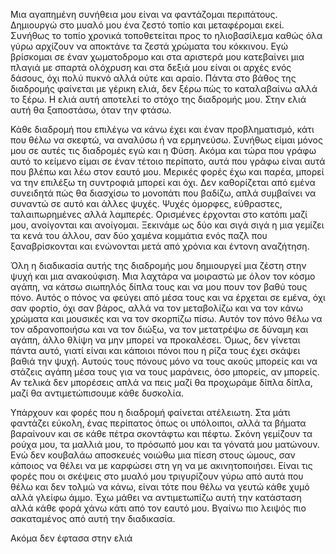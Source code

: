 Μια αγαπημένη συνήθεια μου είναι να φαντάζομαι περιπάτους.
Δημιουργώ στο μυαλό μου ένα ζεστό τοπίο και μεταφέρομαι εκεί.
Συνήθως το τοπίο χρονικά τοποθετείται προς το ηλιοβασίλεμα
καθώς όλα γύρω αρχίζουν να αποκτάνε τα ζεστά χρώματα του κόκκινου.
Εγώ βρίσκομαι σε έναν χωματοδρομο και στα αριστερά μου κατεβαίνει μια πλαγιά
με σπαρτά ολόχρυση και στα δεξιά μου είναι οι αρχές ενός δάσους, όχι πολύ πυκνό
αλλά ούτε και αραίο. Πάντα στο βάθος της διαδρομής φαίνεται με γέρικη ελιά,
δεν ξέρω πώς το καταλαβαίνω αλλά το ξέρω. Η ελιά αυτή αποτελεί το στόχο της
διαδρομής μου. Στην ελιά αυτή θα ξαποστάσω, όταν την φτάσω.

Κάθε διαδρομή που επιλέγω να κάνω έχει και έναν προβληματισμό, κάτι που θέλω να σκεφτώ, να αναλύσω ή να ερμηνεύσω. Συνήθως είμαι μόνος μου σε αυτές τις διαδρομές
εγώ και η Φύση. Ακόμα και τώρα που γράφω αυτό το κείμενο είμαι σε έναν τέτοιο περίπατο, αυτά που γράφω είναι αυτά που βλέπω και λέω στον εαυτό μου. Μερικές φορές έχω και παρέα, μπορεί να την επιλέξω τη συντροφιά μπορεί και όχι. Δεν καθορίζεται από εμένα συνειδητά πώς θα διασχίσω το μονοπάτι που βαδίζω, απλά συμβαίνει να συναντώ σε αυτό και άλλες ψυχές. Ψυχές όμορφες, εύθραστες, ταλαιπωρημένες αλλά λαμπερές. Ορισμένες έρχονται στο κατόπι μαζί μου, ανοίγονται και ανοίγομαι. Ξεκινάμε ως δύο και σιγά σιγά η μια γεμίζει τα κενά του άλλου, σαν δύο χαμένα κομμάτια ενός παζλ που ξαναβρίσκονται και ενώνονται μετά από χρόνια και έντονη αναζήτηση.

Όλη η διαδικασία αυτής της διαδρομής μου δημιουργεί μια ζέστη στην ψυχή και μια ανακούφιση. Μια λαχτάρα να μοιραστώ με όλον τον κόσμο αγάπη, να κάτσω σιωπηλός δίπλα τους και να μου πουν τον βαθύ τους πόνο. Αυτός ο πόνος να φεύγει από μέσα τους και να έρχεται σε εμένα, όχι σαν φορτίο, όχι σαν βάρος, αλλά να τον μεταβολίζω και να τον κάνω χρώματα και μουσικές και να τον σκορπίζω πίσω. Αυτόν τον πόνο θέλω να τον αδρανοποιήσω και να τον διώξω, να τον μετατρέψω σε δύναμη και αγάπη, άλλο θλίψη να μην μπορεί να προκαλέσει. Όμως, δεν γίνεται πάντα αυτό, γιατί είναι και κάποιοι πόνοι που η ρίζα τους έχει σκάψει βαθιά την ψυχή. Αυτούς τους πόνους μόνο να τους ακούς μπορείς και να στάζεις αγάπη μέσα τους για να τους μαράνεις, όσο μπορείς, αν μπορείς. Αν τελικά δεν μπορέσεις απλά να πεις μαζί θα προχωράμε δίπλα δίπλα, μαζί θα αντιμετώπισουμε κάθε δυσκολία.

Υπάρχουν και φορές που η διαδρομή φαίνεται ατέλειωτη. Στα μάτι φαντάζει εύκολη, ένας περίπατος όπως οι υπόλοιποι, αλλά τα βήματα βαραίνουν και σε κάθε πέτρα σκοντάφτω και πέφτω. Σκόνη γεμίζουν τα ρούχα μου, τα μαλλιά μου, το πρόσωπό μου και τα γόνατά μου ματώνουν. Ενώ δεν κουβαλάω αποσκευές νοιώθω μια πίεση στους ώμους, σαν κάποιος να θέλει να με καρφώσει στη γη να με ακινητοποιήσει. Είναι τις φορές που οι σκέψεις στο μυαλό μου τριγυρίζουν γύρω από αυτά που θέλω και δεν τολμώ να κάνω, είναι τότε που θέλω να γευτώ κάθε χυμό αλλά γλείφω άμμο. Έχω μάθει να αντιμετωπίζω αυτή την κατάσταση αλλά κάθε φορά χάνω κάτι από τον εαυτό μου. Βγαίνω πιο λειψός πιο σακαταμένος από αυτή την διαδικασία. 



Ακόμα δεν έφτασα στην ελιά
